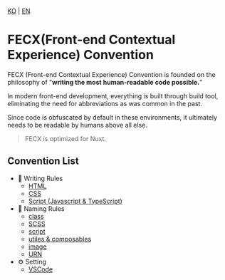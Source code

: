 [KO](./README_ko.md) | [EN](./README.md)

# FECX(Front-end Contextual Experience) Convention

FECX (Front-end Contextual Experience) Convention is founded on the philosophy of "**writing the most human-readable code possible.**"

In modern front-end development, everything is built through build tool, eliminating the need for abbreviations as was common in the past.

Since code is obfuscated by default in these environments, it ultimately needs to be readable by humans above all else.

> FECX is optimized for Nuxt.

## Convention List

-   📘 Writing Rules
    -   [HTML](./writing-rules/html_en.md)
    -   [CSS](./writing-rules/css_en.md)
    -   [Script (Javascript & TypeScript)](./writing-rules/script_en.md)
-   📐 Naming Rules
    -   [class](./naming-rules/class_en.md)
    -   [SCSS](./naming-rules/scss_en.md)
    -   [script](./naming-rules/script_en.md)
    -   [utiles & composables](./naming-rules/utiles&composables_en.md)
    -   [image](./naming-rules/image_en.md)
    -   [URN](./naming-rules/urn_en.md)
-   ⚙️ Setting
    -   [VSCode](./setting_en.md)
